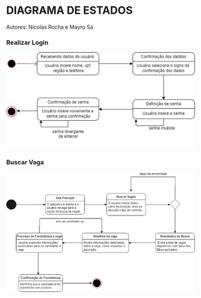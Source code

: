 # DIAGRAMA DE ESTADOS

Autores: Nicolas Rocha e Mayro Sá

### Realizar Login

![](../images/realizarLogin.png)

### Buscar Vaga

![](../images/buscarVaga.png)

